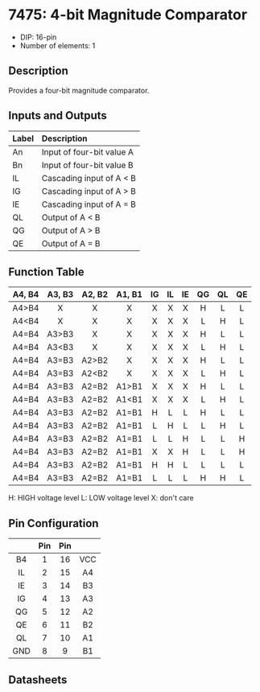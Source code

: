 # 7475: 4-bit Magnitude Comparator

- DIP: 16-pin
- Number of elements: 1

## Description

Provides a four-bit magnitude comparator.

## Inputs and Outputs

| Label | Description                            |
|:----- |:-------------------------------------- |
| An    | Input of four-bit value A              |
| Bn    | Input of four-bit value B              |
| IL    | Cascading input of A < B               |
| IG    | Cascading input of A > B               |
| IE    | Cascading input of A = B               |
| QL    | Output of A < B                        |
| QG    | Output of A > B                        |
| QE    | Output of A = B                        |

## Function Table

| A4, B4 | A3, B3 | A2, B2 | A1, B1 | IG  | IL  | IE  | QG  | QL  | QE  |
|:------:|:------:|:------:|:------:|:---:|:---:|:---:|:---:|:---:|:---:|
| A4>B4  | X      | X      | X      | X   | X   | X   | H   | L   | L   |
| A4<B4  | X      | X      | X      | X   | X   | X   | L   | H   | L   |
| A4=B4  | A3>B3  | X      | X      | X   | X   | X   | H   | L   | L   |
| A4=B4  | A3<B3  | X      | X      | X   | X   | X   | L   | H   | L   |
| A4=B4  | A3=B3  | A2>B2  | X      | X   | X   | X   | H   | L   | L   |
| A4=B4  | A3=B3  | A2<B2  | X      | X   | X   | X   | L   | H   | L   |
| A4=B4  | A3=B3  | A2=B2  | A1>B1  | X   | X   | X   | H   | L   | L   |
| A4=B4  | A3=B3  | A2=B2  | A1<B1  | X   | X   | X   | L   | H   | L   |
| A4=B4  | A3=B3  | A2=B2  | A1=B1  | H   | L   | L   | H   | L   | L   |
| A4=B4  | A3=B3  | A2=B2  | A1=B1  | L   | H   | L   | L   | H   | L   |
| A4=B4  | A3=B3  | A2=B2  | A1=B1  | L   | L   | H   | L   | L   | H   |
| A4=B4  | A3=B3  | A2=B2  | A1=B1  | X   | X   | H   | L   | L   | H   |
| A4=B4  | A3=B3  | A2=B2  | A1=B1  | H   | H   | L   | L   | L   | L   |
| A4=B4  | A3=B3  | A2=B2  | A1=B1  | L   | L   | L   | H   | H   | L   |


H: HIGH voltage level
L: LOW voltage level
X: don't care

## Pin Configuration

|      | Pin | Pin |      |
|:----:|:---:|:---:|:----:|
| B4   |   1 |  16 | VCC  |
| IL   |   2 |  15 | A4   |
| IE   |   3 |  14 | B3   |
| IG   |   4 |  13 | A3   |
| QG   |   5 |  12 | A2   |
| QE   |   6 |  11 | B2   |
| QL   |   7 |  10 | A1   |
| GND  |   8 |   9 | B1   |

## Datasheets
